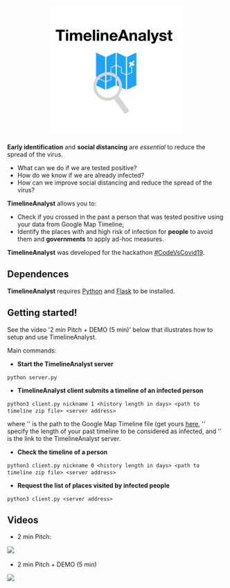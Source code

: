 <div style="text-align:center"><img src="mlogo.png" height=300/></div>

**Early identification** and **social distancing** are _essential_ to reduce the spread of the virus.

* What can we do if we are tested positive?
* How do we know if we are already infected?
* How can we improve social distancing and reduce the spread of the virus?

**TimelineAnalyst** allows you to:
* Check if you crossed in the past a person that was tested positive using your data from Google Map Timeline;
* Identify the places with and high risk of infection for **people** to avoid them and **governments** to apply ad-hoc measures.

**TimelineAnalyst** was developed for the hackathon [#CodeVsCovid19](https://codevscovid19.devpost.com/).

## Dependences
**TimelineAnalyst** requires [Python](https://www.python.org/) and [Flask](https://flask.palletsprojects.com/en/1.1.x/) to be installed.
## Getting started!
See the video '2 min Pitch + DEMO (5 min)' below that illustrates how to setup and use TimelineAnalyst.

Main commands:
* **Start the TimelineAnalyst server**
```
python server.py
```
* **TimelineAnalyst client submits a timeline of an infected person**
```
python3 client.py nickname 1 <history length in days> <path to timeline zip file> <server address>
```
where '<path to timeline zip file>' is the path to the Google Map Timeline file (get yours [here](https://takeout.google.com/settings/takeout/custom/location_history), '<history length in days>' specify the length of your past timeline to be considered as infected, and '<server address>' is the link to the TimelineAnalyst server.

* **Check the timeline of a person**          
```
python3 client.py nickname 0 <history length in days> <path to timeline zip file> <server address>
```
* **Request the list of places visited by infected people**   
```
python3 client.py <server address>
```

## Videos
* 2 min Pitch:

[![ ](http://img.youtube.com/vi/59xqVFVcyfY/0.jpg)](http://www.youtube.com/watch?v=59xqVFVcyfY)

* 2 min Pitch + DEMO (5 min)

[![ ](http://img.youtube.com/vi/sEH6_WzLkY4/0.jpg)](http://www.youtube.com/watch?v=sEH6_WzLkY4)
